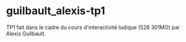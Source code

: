 # guilbault_alexis-tp1
TP1 fait dans le cadre du cours d'interactivité ludique (528 301MO) par Alexis Guilbault.
